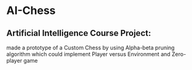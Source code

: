 # AI-Chess
## Artificial Intelligence Course Project: 
made a prototype of a Custom Chess by using Alpha-beta pruning algorithm which could implement Player versus Environment and Zero-player game
